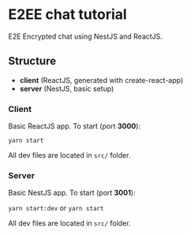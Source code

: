 # E2EE chat tutorial
E2E Encrypted chat using NestJS and ReactJS.

## Structure
- **client** (ReactJS, generated with create-react-app)
- **server** (NestJS, basic setup)

### Client
Basic ReactJS app. To start (port **3000**):

`yarn start`

All dev files are located in `src/` folder.

### Server
Basic NestJS app. To start (port **3001**):

`yarn start:dev` or `yarn start`

All dev files are located in `src/` folder.
